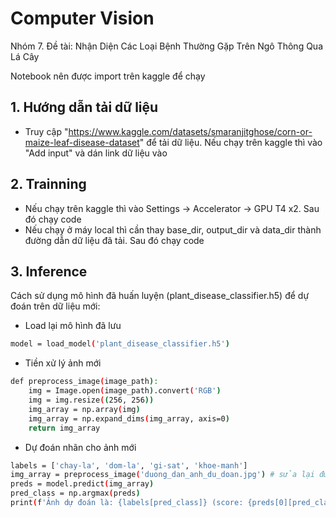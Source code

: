 # Computer Vision

Nhóm 7. Đề tài: Nhận Diện Các Loại Bệnh Thường Gặp Trên Ngô Thông Qua Lá Cây

Notebook nên được import trên kaggle để chạy
## 1. Hướng dẫn tải dữ liệu
- Truy cập "https://www.kaggle.com/datasets/smaranjitghose/corn-or-maize-leaf-disease-dataset" để tải dữ liệu. Nếu chạy trên kaggle thì vào "Add input" và dán link dữ liệu vào

## 2. Trainning
- Nếu chạy trên kaggle thì vào Settings -> Accelerator -> GPU T4 x2. Sau đó chạy code
- Nếu chạy ở máy local thì cần thay base_dir, output_dir và data_dir thành đường dẫn dữ liệu đã tải. Sau đó chạy code
## 3. Inference

Cách sử dụng mô hình đã huấn luyện (plant_disease_classifier.h5) để dự đoán trên dữ liệu mới:

- Load lại mô hình đã lưu
```bash
model = load_model('plant_disease_classifier.h5')
```
- Tiền xử lý ảnh mới
```bash
def preprocess_image(image_path):
    img = Image.open(image_path).convert('RGB')
    img = img.resize((256, 256))
    img_array = np.array(img)
    img_array = np.expand_dims(img_array, axis=0)
    return img_array
```
- Dự đoán nhãn cho ảnh mới
```bash
labels = ['chay-la', 'dom-la', 'gi-sat', 'khoe-manh']
img_array = preprocess_image('duong_dan_anh_du_doan.jpg') # sửa lại đường dẫn tới ảnh cần dự đoán
preds = model.predict(img_array)
pred_class = np.argmax(preds)
print(f'Ảnh dự đoán là: {labels[pred_class]} (score: {preds[0][pred_class]:.2f})')
```
